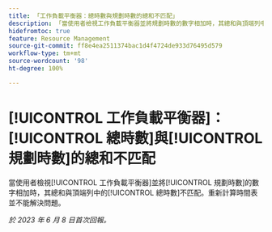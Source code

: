 ```yaml
---
title: 「工作負載平衡器：總時數與規劃時數的總和不匹配」
description: 「當使用者檢視工作負載平衡器並將規劃時數的數字相加時，其總和與頂端列中的總時數不匹配。重新計算時間表並不能解決問題。」
hidefromtoc: true
feature: Resource Management
source-git-commit: ff8e4ea2511374bac1d4f4724de933d76495d579
workflow-type: tm+mt
source-wordcount: '98'
ht-degree: 100%

---
```



# [!UICONTROL 工作負載平衡器]：[!UICONTROL 總時數]與[!UICONTROL 規劃時數]的總和不匹配

當使用者檢視[!UICONTROL 工作負載平衡器]並將[!UICONTROL 規劃時數]的數字相加時，其總和與頂端列中的[!UICONTROL 總時數]不匹配。重新計算時間表並不能解決問題。

_於 2023 年 6 月 8 日首次回報。_

